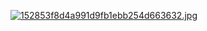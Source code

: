 [![152853f8d4a991d9fb1ebb254d663632.jpg](https://i.postimg.cc/Y9ZPNp52/152853f8d4a991d9fb1ebb254d663632.jpg)](https://postimg.cc/9RP1CjXs)
